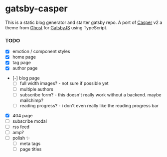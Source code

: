 # gatsby-casper

This is a static blog generator and starter gatsby repo. A port of [Casper](https://github.com/TryGhost/Casper) v2 a theme from [Ghost](https://ghost.org/) for [GatsbyJS](https://www.gatsbyjs.org/) using TypeScript.


### TODO
- [x] emotion / component styles
- [x] home page
- [x] tag page
- [x] author page
- [-] blog page
  - [ ] full width images? - not sure if possible yet
  - [ ] multiple authors
  - [ ] subscribe form? - this doesn't really work without a backend. maybe mailchimp?
  - [ ] reading progress? - i don't even really like the reading progress bar
- [x] 404 page
- [ ] subscribe modal
- [ ] rss feed
- [ ] amp?
- [ ] polish ✨
  - [ ] meta tags
  - [ ] page titles